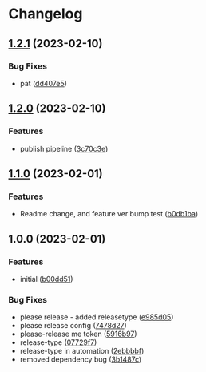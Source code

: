 # Changelog

## [1.2.1](https://github.com/olebru/we-backend/compare/v1.2.0...v1.2.1) (2023-02-10)


### Bug Fixes

* pat ([dd407e5](https://github.com/olebru/we-backend/commit/dd407e5834a3eb629657d3d7594772d486a4b40b))

## [1.2.0](https://github.com/olebru/we-backend/compare/v1.1.0...v1.2.0) (2023-02-10)


### Features

* publish pipeline ([3c70c3e](https://github.com/olebru/we-backend/commit/3c70c3e69ef68175a2becbde6ffda4bd5ae7abad))

## [1.1.0](https://github.com/olebru/we-backend/compare/v1.0.0...v1.1.0) (2023-02-01)


### Features

* Readme change, and feature ver bump test ([b0db1ba](https://github.com/olebru/we-backend/commit/b0db1ba9fa27bb782e22303a295d5651f86f25f8))

## 1.0.0 (2023-02-01)


### Features

* initial ([b00dd51](https://github.com/olebru/we-backend/commit/b00dd51c54920f97b21fc57811ee5b63f4fa5333))


### Bug Fixes

* please release - added releasetype ([e985d05](https://github.com/olebru/we-backend/commit/e985d0513e77a855b66fd0f44ace91a5e6761808))
* please release config ([7478d27](https://github.com/olebru/we-backend/commit/7478d271fcc49bcaa38893c301fab6a1082ebba0))
* please-release me token ([5916b97](https://github.com/olebru/we-backend/commit/5916b97be50828d68151b577d3a25bdf0c4c2408))
* release-type ([07729f7](https://github.com/olebru/we-backend/commit/07729f75478b1cb5fa867b73fc7a22540678ed08))
* release-type in automation ([2ebbbbf](https://github.com/olebru/we-backend/commit/2ebbbbf691a6b40398f990ec047c587ca6cb691a))
* removed dependency bug ([3b1487c](https://github.com/olebru/we-backend/commit/3b1487c85d21036afd586d2864c680eaab2b2c22))
